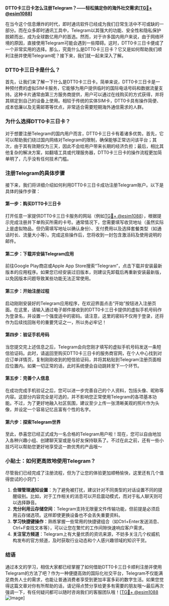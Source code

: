 **DTT0卡三日卡怎么注册Telegram？——轻松搞定你的海外社交需求[[TG💪+ @esim1088](https://t.me/s/esim1088)]**

在当今这个信息爆炸的时代，即时通讯软件已经成为我们日常生活中不可或缺的一部分。而在众多即时通讯工具中，Telegram以其强大的功能、安全性和隐私保护脱颖而出，成为全球数亿用户的首选。然而，对于许多国内用户来说，由于网络环境的原因，直接使用Telegram可能会遇到一些障碍。这时，DTT0卡三日卡便成了一个非常实用的选择。那么，究竟什么是DTT0卡三日卡？它又是如何帮助我们顺利注册并使用Telegram呢？接下来，我们就一起来深入了解。

### DTT0卡三日卡是什么？

首先，让我们来了解一下什么是DTT0卡三日卡。简单来说，DTT0卡三日卡是一种预付费的虚拟SIM卡服务，它能够为用户提供临时的国际电话号码和数据流量支持。这种卡片通常由第三方服务商提供，用户可以通过在线购买的方式获得，并将其绑定到自己的设备上使用。相较于传统的实体SIM卡，DTT0卡具有操作简便、成本低廉以及无需邮寄等优点，非常适合需要短期海外通信需求的人群。

### 为什么选择DTT0卡三日卡？

对于想要注册Telegram的国内用户而言，DTT0卡三日卡有着诸多优势。首先，它可以帮助我们绕过国内网络对Telegram的限制，确保能够正常访问该平台；其次，由于其有效期仅为三天，因此不会给用户带来长期的经济负担；最后，相比其他复杂的解决方案，如翻墙工具或代理服务器，DTT0卡三日卡的操作流程更加简单明了，几乎没有任何技术门槛。

### 注册Telegram的具体步骤

接下来，我们将详细介绍如何利用DTT0卡三日卡成功注册Telegram账户。以下是具体的操作步骤：

#### 第一步：购买DTT0卡三日卡
打开任意一家提供DTT0卡三日卡服务的网站（例如[TG💪+ @esim1088](https://t.me/s/esim1088)），根据提示完成注册并下单购买所需的卡号。通常情况下，您需要填写收货地址（虽然实际上是虚拟物品，但仍需填写地址以确认身份）、支付费用以及选择套餐类型（如通话时长、流量大小等）。完成这些操作后，您将收到一封包含激活码及使用说明的邮件。

#### 第二步：下载并安装Telegram应用
前往Google Play商店或Apple App Store搜索“Telegram”，点击下载并安装最新版本的应用程序。如果您已经安装过旧版本，则建议先卸载后再重新安装最新版，以免因版本问题导致某些功能无法正常使用。

#### 第三步：开始注册过程
启动刚刚安装好的Telegram应用程序，在欢迎界面点击“开始”按钮进入注册页面。在这里，请输入通过电子邮件接收到的DTT0卡三日卡提供的虚拟手机号码作为登录名，并设置一个强度适中的密码。请注意，这里的密码不仅用于登录，还将作为后续找回账号的重要凭证之一，所以务必牢记！

#### 第四步：验证手机号码
当您提交完上述信息之后，Telegram会向您刚才填写的虚拟手机号码发送一条短信验证码。此时，请返回至购买DTT0卡三日卡的服务商官网，在个人中心找到对应订单详情页，复制刚刚收到的短信验证码，并将其粘贴到Telegram注册页面相应位置内。如果一切正常的话，此时系统便会自动跳转至下一个环节。

#### 第五步：完善个人信息
在成功完成手机验证之后，您可以进一步完善自己的个人资料，包括头像、昵称等内容。这部分内容完全是可选的，并不影响您正常使用Telegram的各项基本功能。不过，为了更好地融入社区氛围，建议至少上传一张清晰美观的照片作为头像，并设定一个容易记忆且富有个性的名字。

#### 第六步：探索Telegram世界
至此，恭喜您已经正式成为一名合格的Telegram用户啦！现在，您可以自由地加入各种兴趣小组、创建聊天室或是与好友保持联系了。不过在此之前，还有一些小技巧可以帮助您更好地享受这一款优秀的产品哦～

### 小贴士：如何更高效地使用Telegram？

尽管我们已经完成了注册流程，但为了让您的体验更加顺畅愉快，这里还有几个值得尝试的小窍门：

1. **合理管理通知设置**：为了避免被打扰，建议针对不同类型的对话设置不同的提醒级别。比如，对于工作相关的消息可以开启震动模式，而对于私人聊天则可以选择静音。
2. **充分利用云存储空间**：Telegram支持无限量文件传输功能，但前提是必须启用云存储选项。这样即使更换设备也不会丢失重要资料。
3. **学习快捷键操作**：熟练掌握一些常用的快捷键组合（如Ctrl+Enter发送消息、Ctrl+F查找文本等），可以让您在繁忙的工作间隙快速响应客户需求。
4. **关注官方频道**：Telegram上有大量优质的资讯来源，不妨多关注几个权威机构发布的官方频道，及时获取行业动态和个人感兴趣领域的知识干货。

### 结语

通过本文的学习，相信大家都已经掌握了如何借助DTT0卡三日卡顺利注册并使用Telegram的方法了吧？作为一种便捷高效的国际化社交平台，Telegram不仅能满足商务人士的需求，也能让普通消费者享受到更加丰富多彩的数字生活。如果您觉得这篇文章对你有所帮助的话，请记得点赞分享给更多有需要的朋友哦～最后再次强调一下，有任何疑问都可以随时咨询我们的客服团队哦！[[TG💪+ @esim1088](https://t.me/s/esim1088) ![Image](https://i.postimg.cc/4NQfJmqS/Snipaste-2025-05-13-00-14-12.png)]